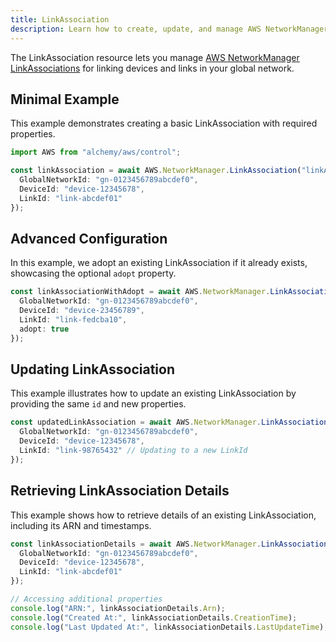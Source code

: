 ```yaml
---
title: LinkAssociation
description: Learn how to create, update, and manage AWS NetworkManager LinkAssociations using Alchemy Cloud Control.
---
```


The LinkAssociation resource lets you manage [AWS NetworkManager LinkAssociations](https://docs.aws.amazon.com/networkmanager/latest/userguide/) for linking devices and links in your global network.

## Minimal Example

This example demonstrates creating a basic LinkAssociation with required properties.

```ts
import AWS from "alchemy/aws/control";

const linkAssociation = await AWS.NetworkManager.LinkAssociation("linkAssociation1", {
  GlobalNetworkId: "gn-0123456789abcdef0",
  DeviceId: "device-12345678",
  LinkId: "link-abcdef01"
});
```

## Advanced Configuration

In this example, we adopt an existing LinkAssociation if it already exists, showcasing the optional `adopt` property.

```ts
const linkAssociationWithAdopt = await AWS.NetworkManager.LinkAssociation("linkAssociation2", {
  GlobalNetworkId: "gn-0123456789abcdef0",
  DeviceId: "device-23456789",
  LinkId: "link-fedcba10",
  adopt: true
});
```

## Updating LinkAssociation

This example illustrates how to update an existing LinkAssociation by providing the same `id` and new properties.

```ts
const updatedLinkAssociation = await AWS.NetworkManager.LinkAssociation("linkAssociation1", {
  GlobalNetworkId: "gn-0123456789abcdef0",
  DeviceId: "device-12345678",
  LinkId: "link-98765432" // Updating to a new LinkId
});
```

## Retrieving LinkAssociation Details

This example shows how to retrieve details of an existing LinkAssociation, including its ARN and timestamps.

```ts
const linkAssociationDetails = await AWS.NetworkManager.LinkAssociation("linkAssociation1", {
  GlobalNetworkId: "gn-0123456789abcdef0",
  DeviceId: "device-12345678",
  LinkId: "link-abcdef01"
});

// Accessing additional properties
console.log("ARN:", linkAssociationDetails.Arn);
console.log("Created At:", linkAssociationDetails.CreationTime);
console.log("Last Updated At:", linkAssociationDetails.LastUpdateTime);
```
